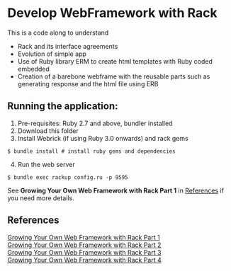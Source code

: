 # Develop WebFramework with Rack
This is a code along to understand
- Rack and its interface agreements
- Evolution of simple app
- Use of Ruby library ERM to create html templates with Ruby coded embedded
- Creation of a barebone webframe with the reusable parts such as generating response and the html file using ERB

## Running the application:
1. Pre-requisites: Ruby 2.7 and above, bundler installed
2. Download this folder
3. Install Webrick (if using Ruby 3.0 onwards) and rack gems
  ```terminal
  $ bundle install # install ruby gems and dependencies
  ```
4. Run the web server
  ```terminal
  $ bundle exec rackup config.ru -p 9595
  ```
See **Growing Your Own Web Framework with Rack Part 1** in [References](#references) if you need more details.


## References
[Growing Your Own Web Framework with Rack Part 1](https://launchschool.medium.com/growing-your-own-web-framework-with-rack-part-1-8c4c630c5faf)\
[Growing Your Own Web Framework with Rack Part 2](https://launchschool.medium.com/growing-your-own-web-framework-with-rack-part-2-25393c5d48bc)\
[Growing Your Own Web Framework with Rack Part 3](https://launchschool.medium.com/growing-your-own-web-framework-with-rack-part-3-54ab86c569bc)\
[Growing Your Own Web Framework with Rack Part 4](https://launchschool.medium.com/growing-your-own-web-framework-with-rack-part-4-a4a4da2967a2) 

